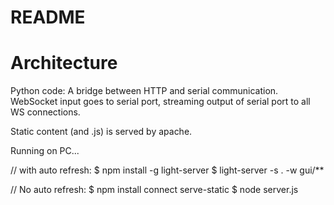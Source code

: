 # README

# Architecture


Python code: A bridge between HTTP and serial communication.
WebSocket input goes to serial port, streaming output of serial port to all WS connections.


Static content (and .js) is served by apache.



Running on PC...

// with auto refresh:
$ npm install -g light-server 
$ light-server -s . -w gui/**


// No auto refresh:
$ npm install connect serve-static
$ node server.js